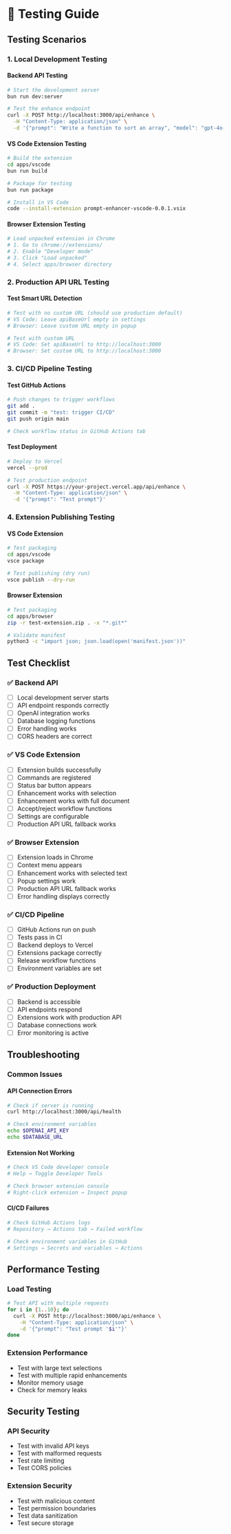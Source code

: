 # 🧪 Testing Guide

## Testing Scenarios

### 1. Local Development Testing

#### Backend API Testing
```bash
# Start the development server
bun run dev:server

# Test the enhance endpoint
curl -X POST http://localhost:3000/api/enhance \
  -H "Content-Type: application/json" \
  -d '{"prompt": "Write a function to sort an array", "model": "gpt-4o-mini"}'
```

#### VS Code Extension Testing
```bash
# Build the extension
cd apps/vscode
bun run build

# Package for testing
bun run package

# Install in VS Code
code --install-extension prompt-enhancer-vscode-0.0.1.vsix
```

#### Browser Extension Testing
```bash
# Load unpacked extension in Chrome
# 1. Go to chrome://extensions/
# 2. Enable "Developer mode"
# 3. Click "Load unpacked"
# 4. Select apps/browser directory
```

### 2. Production API URL Testing

#### Test Smart URL Detection
```bash
# Test with no custom URL (should use production default)
# VS Code: Leave apiBaseUrl empty in settings
# Browser: Leave custom URL empty in popup

# Test with custom URL
# VS Code: Set apiBaseUrl to http://localhost:3000
# Browser: Set custom URL to http://localhost:3000
```

### 3. CI/CD Pipeline Testing

#### Test GitHub Actions
```bash
# Push changes to trigger workflows
git add .
git commit -m "test: trigger CI/CD"
git push origin main

# Check workflow status in GitHub Actions tab
```

#### Test Deployment
```bash
# Deploy to Vercel
vercel --prod

# Test production endpoint
curl -X POST https://your-project.vercel.app/api/enhance \
  -H "Content-Type: application/json" \
  -d '{"prompt": "Test prompt"}'
```

### 4. Extension Publishing Testing

#### VS Code Extension
```bash
# Test packaging
cd apps/vscode
vsce package

# Test publishing (dry run)
vsce publish --dry-run
```

#### Browser Extension
```bash
# Test packaging
cd apps/browser
zip -r test-extension.zip . -x "*.git*"

# Validate manifest
python3 -c "import json; json.load(open('manifest.json'))"
```

## Test Checklist

### ✅ Backend API
- [ ] Local development server starts
- [ ] API endpoint responds correctly
- [ ] OpenAI integration works
- [ ] Database logging functions
- [ ] Error handling works
- [ ] CORS headers are correct

### ✅ VS Code Extension
- [ ] Extension builds successfully
- [ ] Commands are registered
- [ ] Status bar button appears
- [ ] Enhancement works with selection
- [ ] Enhancement works with full document
- [ ] Accept/reject workflow functions
- [ ] Settings are configurable
- [ ] Production API URL fallback works

### ✅ Browser Extension
- [ ] Extension loads in Chrome
- [ ] Context menu appears
- [ ] Enhancement works with selected text
- [ ] Popup settings work
- [ ] Production API URL fallback works
- [ ] Error handling displays correctly

### ✅ CI/CD Pipeline
- [ ] GitHub Actions run on push
- [ ] Tests pass in CI
- [ ] Backend deploys to Vercel
- [ ] Extensions package correctly
- [ ] Release workflow functions
- [ ] Environment variables are set

### ✅ Production Deployment
- [ ] Backend is accessible
- [ ] API endpoints respond
- [ ] Extensions work with production API
- [ ] Database connections work
- [ ] Error monitoring is active

## Troubleshooting

### Common Issues

#### API Connection Errors
```bash
# Check if server is running
curl http://localhost:3000/api/health

# Check environment variables
echo $OPENAI_API_KEY
echo $DATABASE_URL
```

#### Extension Not Working
```bash
# Check VS Code developer console
# Help → Toggle Developer Tools

# Check browser extension console
# Right-click extension → Inspect popup
```

#### CI/CD Failures
```bash
# Check GitHub Actions logs
# Repository → Actions tab → Failed workflow

# Check environment variables in GitHub
# Settings → Secrets and variables → Actions
```

## Performance Testing

### Load Testing
```bash
# Test API with multiple requests
for i in {1..10}; do
  curl -X POST http://localhost:3000/api/enhance \
    -H "Content-Type: application/json" \
    -d '{"prompt": "Test prompt '$i'"}'
done
```

### Extension Performance
- Test with large text selections
- Test with multiple rapid enhancements
- Monitor memory usage
- Check for memory leaks

## Security Testing

### API Security
- Test with invalid API keys
- Test with malformed requests
- Test rate limiting
- Test CORS policies

### Extension Security
- Test with malicious content
- Test permission boundaries
- Test data sanitization
- Test secure storage
